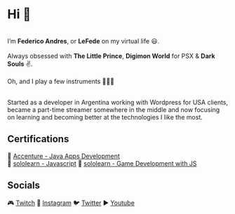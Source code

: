 # Hi 👋 
</br>
I’m <b>Federico Andres</b>, or <b>LeFede</b> on my virtual life 😃. 
</br></br>
Always obsessed with <b>The Little Prince</b>, <b>Digimon World</b> for PSX & <b>Dark Souls</b> ✌.
</br></br>
Oh, and I play a few instruments 🥁🎸🎹
</br></br>

Started as a developer in Argentina working with Wordpress for USA clients, became a part-time streamer somewhere in the middle and now focusing on learning and becoming better at the technologies I like the most.


## Certifications
🔹 [Accenture - Java Apps Development](https://www.mediafire.com/view/9z55tmhe8c7vb93/Java.jpg/file)
</br>
🔹 [sololearn - Javascript](https://www.sololearn.com/certificates/course/en/26575590/1024/landscape/png)
🔹 [sololearn - Game Development with JS](https://www.sololearn.com/Certificate/1175-26575590/jpg)

## Socials
🎮 [Twitch](https://www.twitch.tv/lefede)
📸 [Instagram](https://www.instagram.com/lefedeok/)
🐦 [Twitter](https://twitter.com/lefedeok)
▶ [Youtube](https://youtube.com/lefede)

<!---
LeFede/LeFede is a ✨ special ✨ repository because its `README.md` (this file) appears on your GitHub profile.
You can click the Preview link to take a look at your changes.
--->
